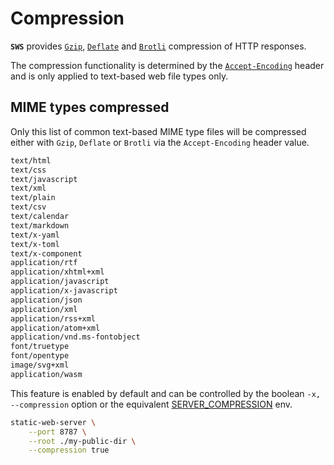 # Compression

**`SWS`** provides [`Gzip`](https://datatracker.ietf.org/doc/html/rfc1952), [`Deflate`](https://datatracker.ietf.org/doc/html/rfc1951#section-Abstract) and [`Brotli`](https://www.ietf.org/rfc/rfc7932.txt) compression of HTTP responses.

The compression functionality is determined by the [`Accept-Encoding`](https://developer.mozilla.org/en-US/docs/Web/HTTP/Headers/Accept-Encoding) header and is only applied to text-based web file types only.

## MIME types compressed

Only this list of common text-based MIME type files will be compressed either with `Gzip`, `Deflate` or `Brotli` via the `Accept-Encoding` header value.

```txt
text/html
text/css
text/javascript
text/xml
text/plain
text/csv
text/calendar
text/markdown
text/x-yaml
text/x-toml
text/x-component
application/rtf
application/xhtml+xml
application/javascript
application/x-javascript
application/json
application/xml
application/rss+xml
application/atom+xml
application/vnd.ms-fontobject
font/truetype
font/opentype
image/svg+xml
application/wasm
```

This feature is enabled by default and can be controlled by the boolean `-x, --compression` option or the equivalent [SERVER_COMPRESSION](./../configuration/environment-variables.md#server_compression) env.

```sh
static-web-server \
    --port 8787 \
    --root ./my-public-dir \
    --compression true
```
